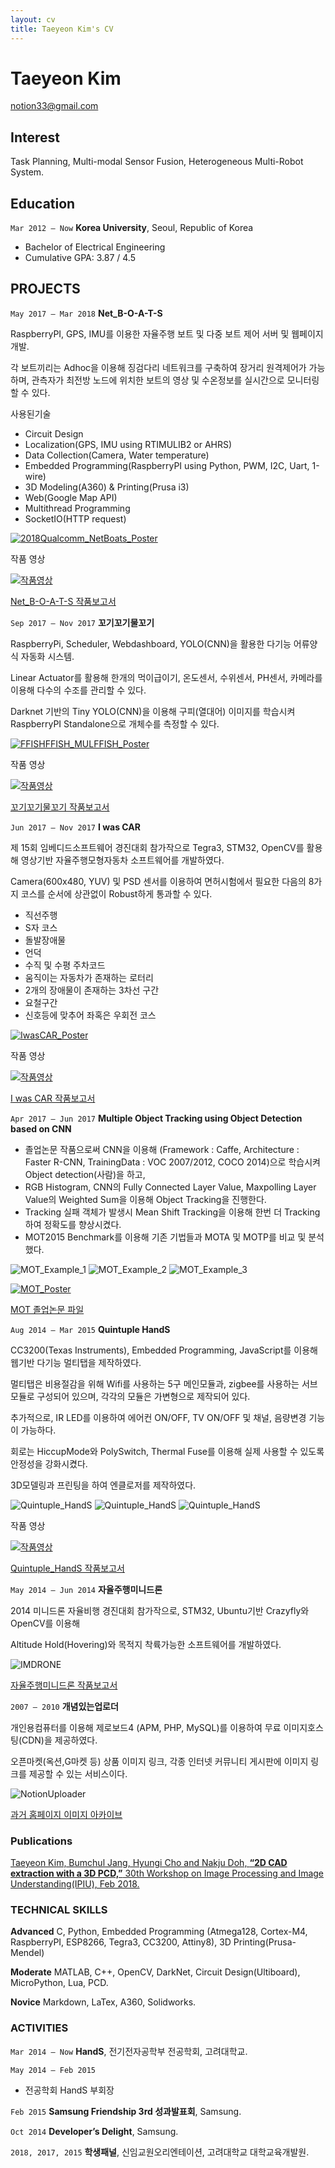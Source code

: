 ```yaml
---
layout: cv
title: Taeyeon Kim's CV
---
```

# Taeyeon Kim

<div id="webaddress">
<a href="notion33@gmail.com">notion33@gmail.com</a>
</div>


## Interest

Task Planning, Multi-modal Sensor Fusion, Heterogeneous Multi-Robot System.

## Education

`Mar 2012 – Now`
__Korea University__, Seoul, Republic of Korea
- Bachelor of Electrical Engineering
- Cumulative GPA: 3.87 / 4.5


## PROJECTS

`May 2017 – Mar 2018`
 __Net_B-O-A-T-S__

RaspberryPI, GPS, IMU를 이용한 자율주행 보트 및 다중 보트 제어 서버 및 웹페이지 개발.

각 보트끼리는 Adhoc을 이용해 징검다리 네트워크를 구축하여 장거리 원격제어가 가능하며, 관측자가 최전방 노드에 위치한 보트의 영상 및 수온정보를 실시간으로 모니터링 할 수 있다.


 사용된기술
- Circuit Design
- Localization(GPS, IMU using RTIMULIB2 or AHRS)
- Data Collection(Camera, Water temperature)
- Embedded Programming(RaspberryPI using Python, PWM, I2C, Uart, 1-wire)
- 3D Modeling(A360) & Printing(Prusa i3)
- Web(Google Map API)
- Multithread Programming
- SocketIO(HTTP request)
 

[![2018Qualcomm_NetBoats_Poster](http://drive.google.com/uc?export=view&id=1bWyvNkD-ocZovHWVvYw2oKoxz5Jm7vAI)](http://drive.google.com/uc?export=view&id=1lMW6f3SK_3ZcnGbU5s2FbLtU7i8ed737)


작품 영상

[![작품영상](http://img.youtube.com/vi/iYtUNEpcacs/0.jpg)](https://youtu.be/iYtUNEpcacs)


[Net_B-O-A-T-S 작품보고서](https://drive.google.com/open?id=1Vi7zb170BnN9mkZTfhFAfiDFdBLASj9v)


`Sep 2017 – Nov 2017`
 __꼬기꼬기물꼬기__

RaspberryPi, Scheduler, Webdashboard, YOLO(CNN)을 활용한 다기능 어류양식 자동화 시스템.

Linear Actuator를 활용해 한개의 먹이급이기, 온도센서, 수위센서, PH센서, 카메라를 이용해 다수의 수조를 관리할 수 있다.

Darknet 기반의 Tiny YOLO(CNN)을 이용해 구피(열대어) 이미지를 학습시켜 RaspberryPI Standalone으로 개체수를 측정할 수 있다.


[![FFISHFFISH_MULFFISH_Poster](http://drive.google.com/uc?export=view&id=1KgPbXpcZQVvlFd_hhxoaHb08iMAKnprE)](http://drive.google.com/uc?export=view&id=1ya3Rz2qy-nsAP70sgnkc6-ov938WnsHa)


작품 영상

[![작품영상](http://img.youtube.com/vi/jfsvH0YcjDc/0.jpg)](https://youtu.be/jfsvH0YcjDc)


[꼬기꼬기물꼬기 작품보고서](https://drive.google.com/open?id=1I3e_PyXd1_3AT57ZleCXVEN8m-klMARM)


`Jun 2017 – Nov 2017`
 __I was CAR__

제 15회 임베디드소프트웨어 경진대회 참가작으로 Tegra3, STM32, OpenCV를 활용해 영상기반 자율주행모형자동차 소프트웨어를 개발하였다.

Camera(600x480, YUV) 및 PSD 센서를 이용하여 면허시험에서 필요한 다음의 8가지 코스를 순서에 상관없이 Robust하게 통과할 수 있다.

- 직선주행
- S자 코스
- 돌발장애물
- 언덕
- 수직 및 수평 주차코드
- 움직이는 자동차가 존재하는 로터리
- 2개의 장애물이 존재하는 3차선 구간
- 요철구간
- 신호등에 맞추어 좌혹은 우회전 코스


[![IwasCAR_Poster](http://drive.google.com/uc?export=view&id=1hO6KInJM7E8tTJpzHfwdra-DLr_gLFbT)](https://drive.google.com/open?id=1HCUxXwYC300ayrTALB4wh8zFSEYsZls8)


작품 영상

[![작품영상](http://img.youtube.com/vi/GQdmzJybGeU/0.jpg)](https://www.youtube.com/watch?v=GQdmzJybGeU)


[I was CAR 작품보고서](https://drive.google.com/open?id=1_VQAq8R3vow2dD88BDggQyHVJqS0DF-6)


`Apr 2017 – Jun 2017`
 __Multiple Object Tracking using Object Detection based on CNN__

- 졸업논문 작품으로써 CNN을 이용해 (Framework : Caffe, Architecture : Faster R-CNN, TrainingData : VOC 2007/2012, COCO 2014)으로 학습시켜 Object detection(사람)을 하고,
- RGB Histogram, CNN의 Fully Connected Layer Value, Maxpolling Layer Value의 Weighted Sum을 이용해 Object Tracking을 진행한다.
- Tracking 실패 객체가 발생시 Mean Shift Tracking을 이용해 한번 더 Tracking하여 정확도를 향상시켰다.
- MOT2015 Benchmark를 이용해 기존 기법들과 MOTA 및 MOTP를 비교 및 분석했다.

![MOT_Example_1](http://drive.google.com/uc?export=view&id=1d0Y5LjsyI4NbH6mUJomUGtDgN4ycHgwZ)
![MOT_Example_2](http://drive.google.com/uc?export=view&id=17GH3Qd0s6WtvtJLI38875JC-Mda2Od76)
![MOT_Example_3](http://drive.google.com/uc?export=view&id=10kMyBsedPp78aVpStCAeBBz79I7br0ZO)

[![MOT_Poster](http://drive.google.com/uc?export=view&id=1oujsHUHlHWlC6yDctJb3XKRwkF-uu_Ge)](http://drive.google.com/uc?export=view&id=16do1q5orRsw_teI4pDX1vaImwkh8DeOj)

[MOT 졸업논문 파일](https://drive.google.com/open?id=1P1ktkTYpzwBN3pYmyFHZBCXxgRtw7cON)


`Aug 2014 – Mar 2015`
 __Quintuple HandS__

CC3200(Texas Instruments), Embedded Programming, JavaScript를 이용해 웹기반 다기능 멀티탭을 제작하였다.

멀티탭은 비용절감을 위해 Wifi를 사용하는 5구 메인모듈과, zigbee를 사용하는 서브모듈로 구성되어 있으며, 각각의 모듈은 가변형으로 제작되어 있다.

추가적으로, IR LED를 이용하여 에어컨 ON/OFF, TV ON/OFF 및 채널, 음량변경 기능이 가능하다.

회로는 HiccupMode와 PolySwitch, Thermal Fuse를 이용해 실제 사용할 수 있도록 안정성을 강화시켰다.

3D모델링과 프린팅을 하여 엔클로저를 제작하였다.


![Quintuple_HandS](http://drive.google.com/uc?export=view&id=1m4FaOxyAN-j0n6pDSL9uzxcKAcDmShv0)
![Quintuple_HandS](http://drive.google.com/uc?export=view&id=1iE_Xb-XB9ql1cP0v8uNJZIFeo2oGpPfJ)
![Quintuple_HandS](http://drive.google.com/uc?export=view&id=1NpFG56gj2LBDfgfKvXkXnT2l0QNKbbZU)


작품 영상

[![작품영상](http://img.youtube.com/vi/L5M-odrDBwU/0.jpg)](https://youtu.be/L5M-odrDBwU)


[Quintuple_HandS 작품보고서](https://drive.google.com/open?id=1j8HDoxZGckqWbWpfRN1DqCrqDh-001kN)



`May 2014 – Jun 2014`
 __자율주행미니드론__

2014 미니드론 자율비행 경진대회 참가작으로, STM32, Ubuntu기반 Crazyfly와 OpenCV를 이용해

Altitude Hold(Hovering)와 목적지 착륙가능한 소프트웨어를 개발하였다.

![IMDRONE](http://drive.google.com/uc?export=view&id=1DOxluwuQPMXj1xqmPQpx7MFIF6-K9rSR)


[자율주행미니드론 작품보고서](https://drive.google.com/open?id=1eeNPLiPTeuuT-X-DA5DsHG23u2LQFggc)


`2007 – 2010`
 __개념있는업로더__

개인용컴퓨터를 이용해 제로보드4 (APM, PHP, MySQL)를 이용하여 무료 이미지호스팅(CDN)을 제공하였다.

오픈마켓(옥션,G마켓 등) 상품 이미지 링크, 각종 인터넷 커뮤니티 게시판에 이미지 링크를 제공할 수 있는 서비스이다.

![NotionUploader](http://drive.google.com/uc?export=view&id=14TCv7KhelpsIVPwa7BDETaCBqh6g3WeL)

[과거 홈페이지 이미지 아카이브](http://web.archive.org/web/20100709080550/http://file.notion.kr:80/)

### Publications

[Taeyeon Kim, Bumchul Jang, Hyungi Cho and Nakju Doh, __“2D CAD extraction with a 3D PCD,”__ 30th Workshop on Image Processing and Image Understanding(IPIU), Feb 2018.](http://m.site.naver.com/0nyqQ)

### TECHNICAL SKILLS

__Advanced__ C, Python, Embedded Programming (Atmega128, Cortex-M4, RaspberryPI, ESP8266, Tegra3, CC3200, Attiny8), 3D Printing(Prusa-Mendel)

__Moderate__ MATLAB, C++, OpenCV, DarkNet, Circuit Design(Ultiboard), MicroPython, Lua, PCD.

__Novice__ Markdown, LaTex, A360, Solidworks.


### ACTIVITIES

`Mar 2014 – Now`
__HandS__, 전기전자공학부 전공학회, 고려대학교.

`May 2014 – Feb 2015`
- 전공학회 HandS 부회장

`Feb 2015`
__Samsung Friendship 3rd 성과발표회__, Samsung.

`Oct 2014`
__Developer’s Delight__, Samsung.

`2018, 2017, 2015`
__학생패널__, 신임교원오리엔테이션, 고려대학교 대학교육개발원.



<!-- ### Footer

Last updated: 04.03.2018 -->


